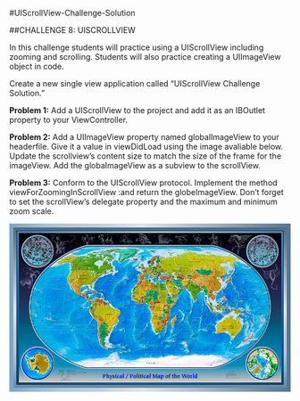 #UIScrollView-Challenge-Solution

##CHALLENGE 8: UISCROLLVIEW

In this challenge students will practice using a UIScrollView including zooming and scrolling. Students will also practice creating a UIImageView object in code.

Create a new single view application called  “UIScrollView Challenge Solution.”

**Problem 1:** Add a UIScrollView to the project and add it as an IBOutlet property to your ViewController. 

**Problem 2:** Add a UIImageView property named globalImageView to your headerfile. Give it a value in viewDidLoad using the image avaliable below. Update the scrollview’s content size to match the size of the frame for the imageView. Add the globaImageView as a subview to the scrollView.

**Problem 3:** Conform to the UIScrollView protocol. Implement the method viewForZoomingInScrollView :and return the globeImageView. Don’t forget to set the scrollView’s delegate property and the maximum and minimum zoom scale.

![World Map](https://github.com/guillaumemaka/CodeCoalition-Challenges/blob/master/UIScrollView%20Challenge%20Solution/UIScrollView%20Challenge%20Solution/worldMap.jpeg?raw=true "World Map")
